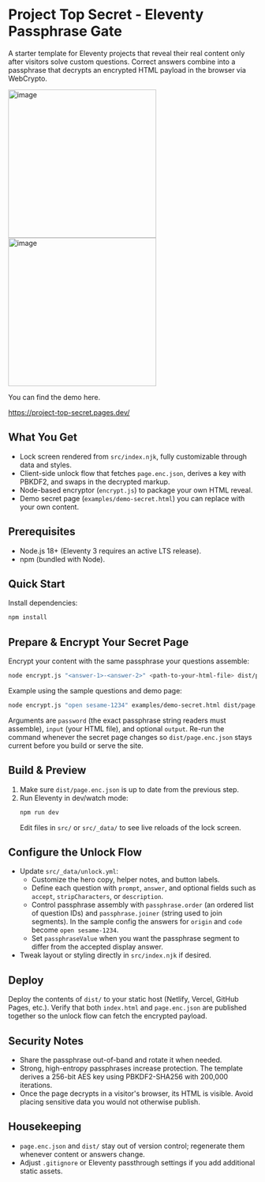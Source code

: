 # Project Top Secret - Eleventy Passphrase Gate

A starter template for Eleventy projects that reveal their real content only after visitors solve custom questions. Correct answers combine into a passphrase that decrypts an encrypted HTML payload in the browser via WebCrypto.

<img height="300" alt="image" src="https://github.com/user-attachments/assets/190e0b04-55ab-4dfd-a4a5-7eb3bd1a174a" />
<img height="300" alt="image" src="https://github.com/user-attachments/assets/88a4fa92-5026-41e7-b58d-ad56e27e0384" />

You can find the demo here.

https://project-top-secret.pages.dev/

## What You Get
- Lock screen rendered from `src/index.njk`, fully customizable through data and styles.
- Client-side unlock flow that fetches `page.enc.json`, derives a key with PBKDF2, and swaps in the decrypted markup.
- Node-based encryptor (`encrypt.js`) to package your own HTML reveal.
- Demo secret page (`examples/demo-secret.html`) you can replace with your own content.

## Prerequisites
- Node.js 18+ (Eleventy 3 requires an active LTS release).
- npm (bundled with Node).

## Quick Start
Install dependencies:

```bash
npm install
```

## Prepare & Encrypt Your Secret Page
Encrypt your content with the same passphrase your questions assemble:
```bash
node encrypt.js "<answer-1>-<answer-2>" <path-to-your-html-file> dist/page.enc.json
```
Example using the sample questions and demo page:
```bash
node encrypt.js "open sesame-1234" examples/demo-secret.html dist/page.enc.json
```
Arguments are `password` (the exact passphrase string readers must assemble), `input` (your HTML file), and optional `output`. Re-run the command whenever the secret page changes so `dist/page.enc.json` stays current before you build or serve the site.

## Build & Preview
1. Make sure `dist/page.enc.json` is up to date from the previous step.
2. Run Eleventy in dev/watch mode:
   ```bash
   npm run dev
   ```
   Edit files in `src/` or `src/_data/` to see live reloads of the lock screen.

## Configure the Unlock Flow
- Update `src/_data/unlock.yml`:
  - Customize the hero copy, helper notes, and button labels.
  - Define each question with `prompt`, `answer`, and optional fields such as `accept`, `stripCharacters`, or `description`.
  - Control passphrase assembly with `passphrase.order` (an ordered list of question IDs) and `passphrase.joiner` (string used to join segments). In the sample config the answers for `origin` and `code` become `open sesame-1234`.
  - Set `passphraseValue` when you want the passphrase segment to differ from the accepted display answer.
- Tweak layout or styling directly in `src/index.njk` if desired.

## Deploy
Deploy the contents of `dist/` to your static host (Netlify, Vercel, GitHub Pages, etc.). Verify that both `index.html` and `page.enc.json` are published together so the unlock flow can fetch the encrypted payload.

## Security Notes
- Share the passphrase out-of-band and rotate it when needed.
- Strong, high-entropy passphrases increase protection. The template derives a 256-bit AES key using PBKDF2-SHA256 with 200,000 iterations.
- Once the page decrypts in a visitor's browser, its HTML is visible. Avoid placing sensitive data you would not otherwise publish.

## Housekeeping
- `page.enc.json` and `dist/` stay out of version control; regenerate them whenever content or answers change.
- Adjust `.gitignore` or Eleventy passthrough settings if you add additional static assets.
